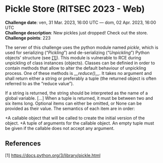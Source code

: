 # Pickle Store (RITSEC 2023 - Web)

**Challenge date**: ven, 31 Mar. 2023, 16:00 UTC — dom, 02 Apr. 2023, 16:00 UTC<br>
**Challenge description**: New pickles just dropped! Check out the store.<br>
**Challenge points**: 223<br>


The server of this challenge uses the python module named *pickle*, which is used for serializing (“*Pickling*”) and de-serializing (“*Unpickling*”) Python objects' structure (see [[1]](#1)). This module is vulnerable to RCE during unpickling of class instances (objects). Classes can be definied in order to contain methods that allow to alter the default behaviour of unpickling process. One of these methods is *\_\_reduce()\_\_*. It takes no argument and shall return either a string or preferably a tuple (the returned object is often referred to as the “reduce value”).

If a string is returned, the string should be interpreted as the name of a global variable. \[...\] When a tuple is returned, it must be between two and six items long. Optional items can either be omitted, or None can be provided as their value. The semantics of each item are in order:

+A callable object that will be called to create the initial version of the object.
+A tuple of arguments for the callable object. An empty tuple must be given if the callable does not accept any argument.
## References
<a id="1">[1]</a> 
https://docs.python.org/3/library/pickle.html


